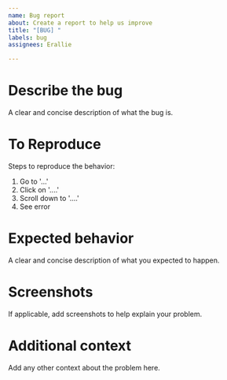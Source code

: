 ```yaml
---
name: Bug report
about: Create a report to help us improve
title: "[BUG] "
labels: bug
assignees: Erallie

---
```


# Describe the bug
A clear and concise description of what the bug is.

# To Reproduce
Steps to reproduce the behavior:
1. Go to '...'
2. Click on '....'
3. Scroll down to '....'
4. See error

# Expected behavior
A clear and concise description of what you expected to happen.

# Screenshots
If applicable, add screenshots to help explain your problem.

# Additional context
Add any other context about the problem here.
